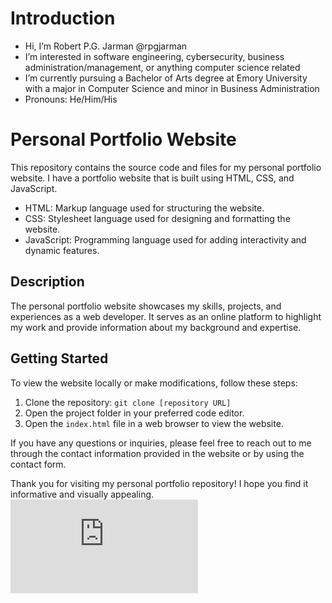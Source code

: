 # Introduction

- Hi, I’m Robert P.G. Jarman @rpgjarman
- I’m interested in software engineering, cybersecurity, business administration/management, or anything computer science related
- I’m currently pursuing a Bachelor of Arts degree at Emory University with a major in Computer Science and minor in Business Administration
- Pronouns: He/Him/His

# Personal Portfolio Website

This repository contains the source code and files for my personal portfolio website. I have a portfolio website that is built using HTML, CSS, and JavaScript.
- HTML: Markup language used for structuring the website.
- CSS: Stylesheet language used for designing and formatting the website.
- JavaScript: Programming language used for adding interactivity and dynamic features.

## Description

The personal portfolio website showcases my skills, projects, and experiences as a web developer. It serves as an online platform to highlight my work and provide information about my background and expertise.

## Getting Started

To view the website locally or make modifications, follow these steps:
1. Clone the repository: `git clone [repository URL]`
2. Open the project folder in your preferred code editor.
3. Open the `index.html` file in a web browser to view the website.

If you have any questions or inquiries, please feel free to reach out to me through the contact information provided in the website or by using the contact form.

Thank you for visiting my personal portfolio repository! I hope you find it informative and visually appealing.
![Personal Portfolio Website](https://coding-projects-portfolio.s3.amazonaws.com/Personal+Portfolio+Website/index.html)
